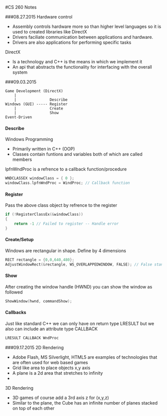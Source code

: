 #CS 260 Notes

###08.27.2015
Hardware control
- Assembly controls hardware more so than higher level languages so it is used to created libraries like DirectX
- Drivers faciliate communication between applications and hardware.
- Drivers are also applications for performing specific tasks

DirectX
- Is a technology and C++ is the means in which we implement it
- An api that abstracts the functionality for interfacing with the overall system

###09.03.2015
```
Game Development (DirectX)
    |
    |               Describe
Windows (GUI) ----- Register
    |               Create
    |               Show
Event-Driven
```

#### Describe
Windows Programming
- Primarily written in C++ (OOP)
- Classes contain funtions and variables both of which are called members

lpfnWndProc is a refrence to a callback function/procedure
```CPP
WNDCLASSEX windowClass = { 0 };
windowClass.lpfnWndProc = WindProc; // Callback function
```

#### Register
Pass the above class object by refrence to the register
```CPP
if (!RegisterClassEx(&windowClass))
{
    return -1 // Failed to register -- Handle error
}
```
#### Create/Setup
Windows are rectangular in shape. Define by 4 dimensions
```CPP
RECT rectangle = {0,0,640,480};
AdjustWindowRect(&rectangle, WS_OVERLAPPEDWINDOW, FALSE); // False stands for now menu
```

#### Show
After creating the window handle (HWND) you can show the window as followed
```CPP
ShowWindow(hwnd, commandShow);
```

#### Callbacks
Just like standard C++ we can only have on return type LRESULT but we also can include an attribute type CALLBACK
```CPP
LRESULT CALLBACK WndProc
```
###09.17.2015
2D Rendering
- Adobe Flash, MS Silverlight, HTML5 are examples of technologies that are often used for web based games
- Grid like area to place objects x,y axis
- A plane is a 2d area that stretches to infinity
- 
3D Rendering
- 3D games of course add a 3rd axis z for (x,y,z)
- Similar to the plane, the Cube has an infinite number of planes stacked on top of each other
